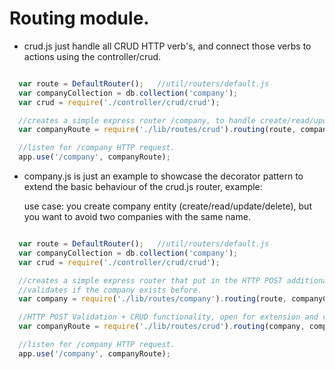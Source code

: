# Routing module.

- crud.js just handle all CRUD HTTP verb's, and connect those verbs to actions using the controller/crud.

``` javascript

  var route = DefaultRouter();   //util/routers/default.js
  var companyCollection = db.collection('company');
  var crud = require('./controller/crud/crud');

  //creates a simple express router /company, to handle create/read/update/delete HTTP actions.
  var companyRoute = require('./lib/routes/crud').routing(route, companyCollection, crud);  // URL hostname:port/v1/company

  //listen for /company HTTP request.
  app.use('/company', companyRoute);
```


- company.js is just an example to showcase the decorator pattern to extend the basic behaviour of the crud.js router, example:

  use case: you create company entity (create/read/update/delete), but you want to avoid two companies with the same name.

``` javascript

  var route = DefaultRouter();   //util/routers/default.js
  var companyCollection = db.collection('company');
  var crud = require('./controller/crud/crud');

  //creates a simple express router that put in the HTTP POST additional functionality
  //validates if the company exists before.
  var company = require('./lib/routes/company').routing(route, companyCollection); //the signature here can vary what

  //HTTP POST Validation + CRUD functionality, open for extension and close for modification principle.
  var companyRoute = require('./lib/routes/crud').routing(company, companyCollection, crud);

  //listen for /company HTTP request.
  app.use('/company', companyRoute);
```
